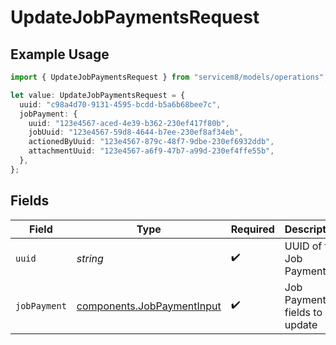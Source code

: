 # UpdateJobPaymentsRequest

## Example Usage

```typescript
import { UpdateJobPaymentsRequest } from "servicem8/models/operations";

let value: UpdateJobPaymentsRequest = {
  uuid: "c98a4d70-9131-4595-bcdd-b5a6b68bee7c",
  jobPayment: {
    uuid: "123e4567-aced-4e39-b362-230ef417f80b",
    jobUuid: "123e4567-59d8-4644-b7ee-230ef8af34eb",
    actionedByUuid: "123e4567-879c-48f7-9dbe-230ef6932ddb",
    attachmentUuid: "123e4567-a6f9-47b7-a99d-230ef4ffe55b",
  },
};
```

## Fields

| Field                                                                    | Type                                                                     | Required                                                                 | Description                                                              |
| ------------------------------------------------------------------------ | ------------------------------------------------------------------------ | ------------------------------------------------------------------------ | ------------------------------------------------------------------------ |
| `uuid`                                                                   | *string*                                                                 | :heavy_check_mark:                                                       | UUID of the Job Payment                                                  |
| `jobPayment`                                                             | [components.JobPaymentInput](../../models/components/jobpaymentinput.md) | :heavy_check_mark:                                                       | Job Payment fields to update                                             |